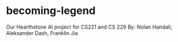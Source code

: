 # becoming-legend
Our Hearthstone AI project for CS221 and CS 229
By: Nolan Handali, Aleksander Dash, Franklin Jia
